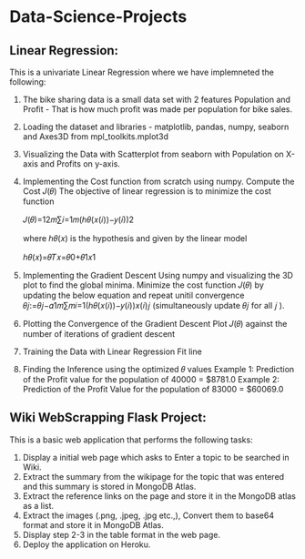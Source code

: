# Data-Science-Projects

## Linear Regression:
This is a univariate Linear Regression where we have implemneted the following:
1. The bike sharing data is a small data set with 2 features Population and Profit - That is how much profit was made per population for bike sales.
2. Loading the dataset and libraries - matplotlib, pandas, numpy, seaborn and Axes3D from mpl_toolkits.mplot3d
3. Visualizing the Data with Scatterplot from seaborn with Population on X-axis and Profits on y-axis.
4. Implementing the Cost function from scratch using numpy.
    Compute the Cost  𝐽(𝜃)
    The objective of linear regression is to minimize the cost function

    𝐽(𝜃)=12𝑚∑𝑖=1𝑚(ℎ𝜃(𝑥(𝑖))−𝑦(𝑖))2

    where  ℎ𝜃(𝑥)  is the hypothesis and given by the linear model

    ℎ𝜃(𝑥)=𝜃𝑇𝑥=𝜃0+𝜃1𝑥1
    
5. Implementing the Gradient Descent Using numpy and visualizing the 3D plot to find the global minima.
   Minimize the cost function  𝐽(𝜃)  by updating the below equation and repeat unitil convergence
   𝜃𝑗:=𝜃𝑗−𝛼1𝑚∑𝑚𝑖=1(ℎ𝜃(𝑥(𝑖))−𝑦(𝑖))𝑥(𝑖)𝑗  (simultaneously update  𝜃𝑗  for all  𝑗 ).

6. Plotting the Convergence of the Gradient Descent
   Plot  𝐽(𝜃)  against the number of iterations of gradient descent

7. Training the Data with Linear Regression Fit line
8. Finding the Inference using the optimized  𝜃  values
   Example 1: Prediction of the Profit value for the population of 40000 = $8781.0
   Example 2: Prediction of the Profit Value for the population of 83000 = $60069.0
   
   
## Wiki WebScrapping Flask Project:
This is a basic web application that performs the following tasks:
1. Display a initial web page which asks to Enter a topic to be searched in Wiki.
2. Extract the summary from the wikipage for the topic that was entered and this summary is stored in MongoDB Atlas.
3. Extract the reference links on the page and store it in the MongoDB atlas as a list.
4. Extract the images (.png, .jpeg, .jpg etc.,), Convert them to base64 format and store it in MongoDB Atlas.
5. Display step 2-3 in the table format in the web page.
6. Deploy the application on Heroku.
